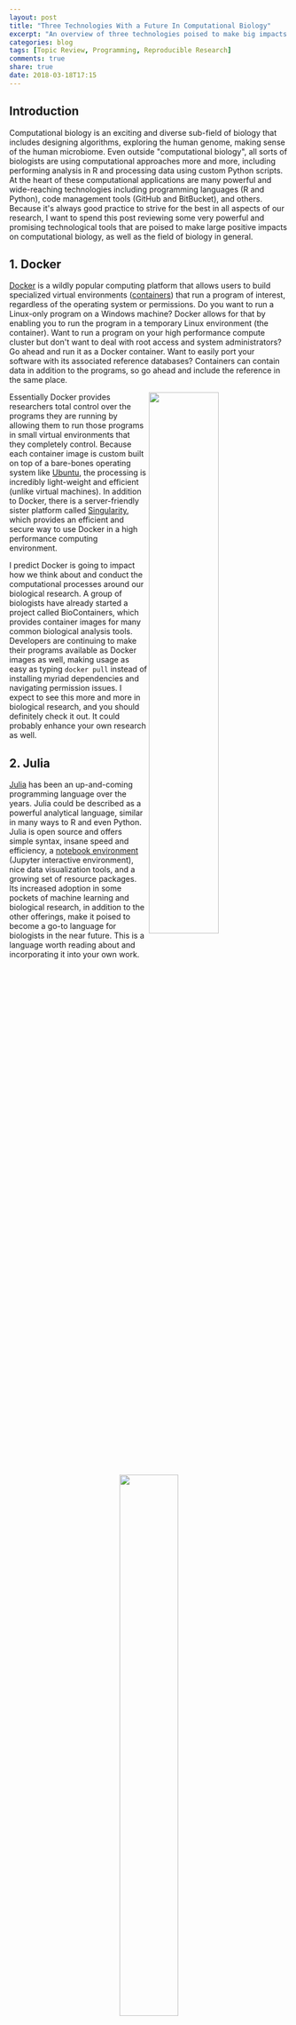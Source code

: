 ```yaml
---
layout: post
title: "Three Technologies With a Future In Computational Biology"
excerpt: "An overview of three technologies poised to make big impacts on the field of computational biology."
categories: blog
tags: [Topic Review, Programming, Reproducible Research]
comments: true
share: true
date: 2018-03-18T17:15
---
```


## Introduction

Computational biology is an exciting and diverse sub-field of biology that includes designing algorithms, exploring the human genome, making sense of the human microbiome. Even outside "computational biology", all sorts of biologists are using computational approaches more and more, including performing analysis in R and processing data using custom Python scripts. At the heart of these computational applications are many powerful and wide-reaching technologies including programming languages (R and Python), code management tools (GitHub and BitBucket), and others. Because it's always good practice to strive for the best in all aspects of our research, I want to spend this post reviewing some very powerful and promising technological tools that are poised to make large positive impacts on computational biology, as well as the field of biology in general.

## 1. Docker

[Docker](https://www.docker.com) is a wildly popular computing platform that allows users to build specialized virtual environments ([containers](https://www.docker.com/what-container)) that run a program of interest, regardless of the operating system or permissions. Do you want to run a Linux-only program on a Windows machine? Docker allows for that by enabling you to run the program in a temporary Linux environment (the container). Want to run a program on your high performance compute cluster but don't want to deal with root access and system administrators? Go ahead and run it as a Docker container. Want to easily port your software with its associated reference databases? Containers can contain data in addition to the programs, so go ahead and include the reference in the same place.

<img src="https://tr4.cbsistatic.com/hub/i/r/2016/10/18/831f017c-ee68-4bd6-8a5c-ab31b4d35d6d/resize/770x/1cedcf2f03388a9720835a628a8a9765/dockerhero.jpg"  align="right" width="50%">

Essentially Docker provides researchers total control over the programs they are running by allowing them to run those programs in small virtual environments that they completely control. Because each container image is custom built on top of a bare-bones operating system like [Ubuntu](https://www.ubuntu.com), the processing is incredibly light-weight and efficient (unlike virtual machines). In addition to Docker, there is a server-friendly sister platform called [Singularity](http://singularity.lbl.gov), which provides an efficient and secure way to use Docker in a high performance computing environment.

I predict Docker is going to impact how we think about and conduct the computational processes around our biological research. A group of biologists have already started a project called BioContainers, which provides container images for many common biological analysis tools. Developers are continuing to make their programs available as Docker images as well, making usage as easy as typing `docker pull` instead of installing myriad dependencies and navigating permission issues. I expect to see this more and more in biological research, and you should definitely check it out. It could probably enhance your own research as well.

## 2. Julia

[Julia](https://julialang.org) has been an up-and-coming programming language over the years. Julia could be described as a powerful analytical language, similar in many ways to R and even Python. Julia is open source and offers simple syntax, insane speed and efficiency, a [notebook environment](https://github.com/JuliaLang/IJulia.jl) (Jupyter interactive environment), nice data visualization tools, and a growing set of resource packages. Its increased adoption in some pockets of machine learning and biological research, in addition to the other offerings, make it poised to become a go-to language for biologists in the near future. This is a language worth reading about and incorporating it into your own work.

<figure>
  <div style="vertical-align:middle; text-align:center">
  <img src="https://biojulia.net/Contributing/latest/assets/logo.png"  align="middle" width="50%">
  </div>
</figure>

## 3. Reproducible Documents

Us biologists have been observing an ever-growing enthusiasm for reproducible research, especially around the code we use in our published work. Every year more papers are publishing their code, and each year more journals are requiring code to be published with manuscripts. Not only does publishing code allow research results to be reproduced, but it also empowers others to implement similar analytical approaches. Apart from the altruistic enticements, reproducible code practices facilitate faster and more efficient research, increase confidence in the quality of the research, and provide cleaner work environments with less confusion.

This is really more of a theme than a technology, but it made the list because the unifying **Reproducible Research** "platform" coming out of the [Pat Schloss lab](http://www.riffomonas.org/reproducible_research/), [protocols.io](https://www.protocols.io), and others, is a technological resource that is ready to make a big impact on how biologists perform their research. I highly recommend checking this out and implementing some reproducible research practices in your projects.

## Conclusions

Docker, Julia, and the reproducible research platforms are not really new, but are all starting to improve the way computational and other biologists are doing their research. They are poised to make even larger impacts in the near future. These are technologies that are worth reading about, and even incorporating into research projects.

Did I leave something out, get something wrong, or do you have a question? Leave a comment below! I always love hearing from readers! And as always, thanks for reading!


